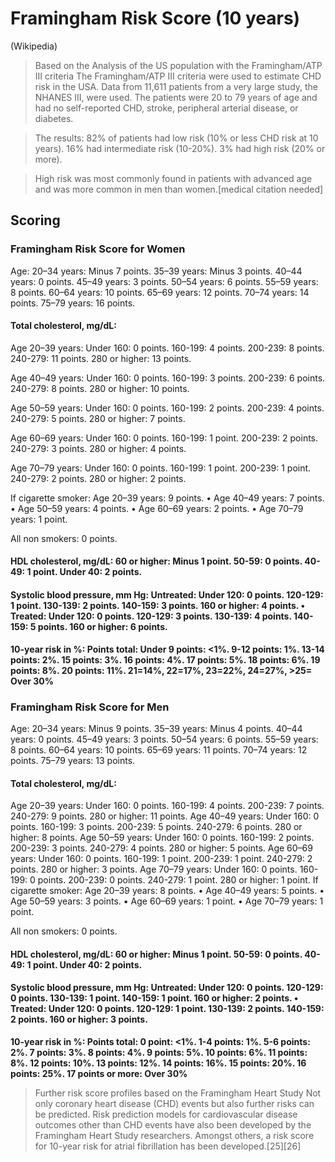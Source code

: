# Framingham Risk Score (10 years)

(Wikipedia)

>Based on the Analysis of the US population with the Framingham/ATP III criteria
The Framingham/ATP III criteria were used to estimate CHD risk in the USA. Data from 11,611 patients from a very large study, the NHANES III, were used. The patients were 20 to 79 years of age and had no self-reported CHD, stroke, peripheral arterial disease, or diabetes.

>The results: 82% of patients had low risk (10% or less CHD risk at 10 years). 16% had intermediate risk (10-20%). 3% had high risk (20% or more).

>High risk was most commonly found in patients with advanced age and was more common in men than women.[medical citation needed]

## Scoring

### Framingham Risk Score for **Women**

Age: 20–34 years: Minus 7 points. 35–39 years: Minus 3 points. 40–44 years: 0 points. 45–49 years: 3 points. 50–54 years: 6 points. 55–59 years: 8 points. 60–64 years: 10 points. 65–69 years: 12 points. 70–74 years: 14 points. 75–79 years: 16 points.

#### Total cholesterol, mg/dL:

Age 20–39 years: Under 160: 0 points. 160-199: 4 points. 200-239: 8 points. 240-279: 11 points. 280 or higher: 13 points.

Age 40–49 years: Under 160: 0 points. 160-199: 3 points. 200-239: 6 points. 240-279: 8 points. 280 or higher: 10 points.

Age 50–59 years: Under 160: 0 points. 160-199: 2 points. 200-239: 4 points. 240-279: 5 points. 280 or higher: 7 points.

Age 60–69 years: Under 160: 0 points. 160-199: 1 point. 200-239: 2 points. 240-279: 3 points. 280 or higher: 4 points.

Age 70–79 years: Under 160: 0 points. 160-199: 1 point. 200-239: 1 point. 240-279: 2 points. 280 or higher: 2 points.

If cigarette smoker: Age 20–39 years: 9 points. • Age 40–49 years: 7 points. • Age 50–59 years: 4 points. • Age 60–69 years: 2 points. • Age 70–79 years: 1 point.

All non smokers: 0 points.

#### HDL cholesterol, mg/dL: 60 or higher: Minus 1 point. 50-59: 0 points. 40-49: 1 point. Under 40: 2 points.

#### Systolic blood pressure, mm Hg: Untreated: Under 120: 0 points. 120-129: 1 point. 130-139: 2 points. 140-159: 3 points. 160 or higher: 4 points. • Treated: Under 120: 0 points. 120-129: 3 points. 130-139: 4 points. 140-159: 5 points. 160 or higher: 6 points.

**10-year risk in %: Points total: Under 9 points: <1%. 9-12 points: 1%. 13-14 points: 2%. 15 points: 3%. 16 points: 4%. 17 points: 5%. 18 points: 6%. 19 points: 8%. 20 points: 11%. 21=14%, 22=17%, 23=22%, 24=27%, >25= Over 30%**

### Framingham Risk Score for Men

Age: 20–34 years: Minus 9 points. 35–39 years: Minus 4 points. 40–44 years: 0 points. 45–49 years: 3 points. 50–54 years: 6 points. 55–59 years: 8 points. 60–64 years: 10 points. 65–69 years: 11 points. 70–74 years: 12 points. 75–79 years: 13 points.

#### Total cholesterol, mg/dL:

Age 20–39 years: Under 160: 0 points. 160-199: 4 points. 200-239: 7 points. 240-279: 9 points. 280 or higher: 11 points.
Age 40–49 years: Under 160: 0 points. 160-199: 3 points. 200-239: 5 points. 240-279: 6 points. 280 or higher: 8 points.
Age 50–59 years: Under 160: 0 points. 160-199: 2 points. 200-239: 3 points. 240-279: 4 points. 280 or higher: 5 points.
Age 60–69 years: Under 160: 0 points. 160-199: 1 point. 200-239: 1 point. 240-279: 2 points. 280 or higher: 3 points.
Age 70–79 years: Under 160: 0 points. 160-199: 0 points. 200-239: 0 points. 240-279: 1 point. 280 or higher: 1 point.
If cigarette smoker: Age 20–39 years: 8 points. • Age 40–49 years: 5 points. • Age 50–59 years: 3 points. • Age 60–69 years: 1 point. • Age 70–79 years: 1 point.

All non smokers: 0 points.

#### HDL cholesterol, mg/dL: 60 or higher: Minus 1 point. 50-59: 0 points. 40-49: 1 point. Under 40: 2 points.

#### Systolic blood pressure, mm Hg: Untreated: Under 120: 0 points. 120-129: 0 points. 130-139: 1 point. 140-159: 1 point. 160 or higher: 2 points. • Treated: Under 120: 0 points. 120-129: 1 point. 130-139: 2 points. 140-159: 2 points. 160 or higher: 3 points.

**10-year risk in %: Points total: 0 point: <1%. 1-4 points: 1%. 5-6 points: 2%. 7 points: 3%. 8 points: 4%. 9 points: 5%. 10 points: 6%. 11 points: 8%. 12 points: 10%. 13 points: 12%. 14 points: 16%. 15 points: 20%. 16 points: 25%. 17 points or more: Over 30%**

>Further risk score profiles based on the Framingham Heart Study
Not only coronary heart disease (CHD) events but also further risks can be predicted. Risk prediction models for cardiovascular disease outcomes other than CHD events have also been developed by the Framingham Heart Study researchers. Amongst others, a risk score for 10-year risk for atrial fibrillation has been developed.[25][26]
